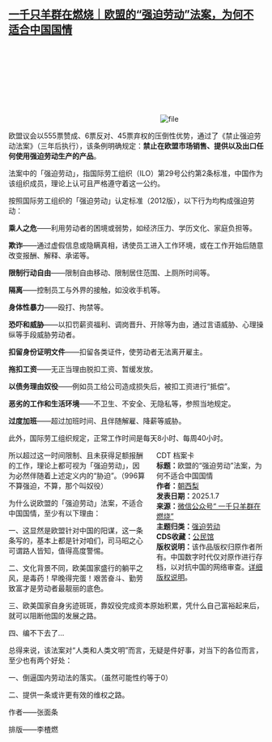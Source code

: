 <!--1736252826000-->
[一千只羊群在燃烧｜欧盟的“强迫劳动”法案，为何不适合中国国情](https://chinadigitaltimes.net/chinese/714738.html)
------

<p><img decoding="async" src="data:image/svg+xml,%3Csvg%20xmlns='http://www.w3.org/2000/svg'%20viewBox='0%200%200%200'%3E%3C/svg%3E" alt="file" data-lazy-src="https://chinadigitaltimes.net/chinese/files/2025/01/image-1736252529214.png"><noscript><img decoding="async" src="https://chinadigitaltimes.net/chinese/files/2025/01/image-1736252529214.png" alt="file"></noscript></p><p>欧盟议会以555票赞成、6票反对、45票弃权的压倒性优势，通过了《禁止强迫劳动法案》（三年后执行），该条例明确规定：<strong>禁止在欧盟市场销售、提供以及出口任何使用强迫劳动生产的产品</strong>。</p><p>法案中的「强迫劳动」，指国际劳工组织（ILO）第29号公约第2条标准，中国作为该组织成员，理论上认可且严格遵守着这一公约。</p><p>按照国际劳工组织的「强迫劳动」认定标准（2012版），以下行为均构成强迫劳动：</p><p><strong>乘人之危</strong>——利用劳动者的困境或弱势，如经济压力、学历文化、家庭负担等。</p><p><strong>欺诈</strong>——通过虚假信息或隐瞒真相，诱使员工进入工作环境，或在工作开始后随意改变报酬、解释、承诺等。</p><p><strong>限制行动自由</strong>——限制自由移动、限制居住范围、上厕所时间等。</p><p><strong>隔离</strong>——控制员工与外界的接触，如没收手机等。</p><p><strong>身体性暴力</strong>——殴打、拘禁等。</p><p><strong>恐吓和威胁</strong>——以扣罚薪资福利、调岗晋升、开除等为由，通过言语威胁、心理操纵等手段威胁劳动者。</p><p><strong>扣留身份证明文件</strong>——扣留各类证件，使劳动者无法离开雇主。</p><p><strong>拖扣工资</strong>——无正当理由脱扣工资、暂缓发放。</p><p><strong>以债务理由奴役</strong>——例如员工给公司造成损失后，被扣工资进行“抵偿”。</p><p><strong>恶劣的工作和生活环境</strong>——不卫生、不安全、无隐私等，参照当地规定。</p><p><strong>过度加班</strong>——超过加班时间、且伴随解雇、降薪等威胁。</p><p>此外，国际劳工组织规定，正常工作时间是每天8小时、每周40小时。</p><div style="width:42%;float:right;padding-left:20px;"><div class="su-spoiler su-spoiler-style-fancy su-spoiler-icon-chevron-circle" data-scroll-offset="0" data-anchor-in-url="no"><div class="su-spoiler-title" tabindex="0" role="button"><span class="su-spoiler-icon"></span>CDT 档案卡</div><div class="su-spoiler-content su-u-clearfix su-u-trim"><strong>标题：</strong>欧盟的“强迫劳动”法案，为何不适合中国国情<br><strong>作者：</strong><a href="https://chinadigitaltimes.net/space/一千只羊群在燃烧" target="_blank">朝西梨</a><br><strong>发表日期：</strong>2025.1.7<br><strong>来源：</strong><a href="https://web.archive.org/web/*/https://mp.weixin.qq.com/s/dyN5MyzPkeGvtfJ7-aOqBg" target="_blank">微信公众号“ 一千只羊群在燃烧”</a><br><strong>主题归类：</strong><a href="https://chinadigitaltimes.net/space/强迫劳动" target="_blank">强迫劳动</a><br><strong>CDS收藏：</strong><a href="https://chinadigitaltimes.net/space/%E5%85%AC%E6%B0%91%E9%A6%86" target="_blank" rel="noopener">公民馆</a><br><strong>版权说明：</strong>该作品版权归原作者所有。中国数字时代仅对原作进行存档，以对抗中国的网络审查。<a href="https://chinadigitaltimes.net/chinese/copyright">详细版权说明</a>。</div></div></div><p>所以超过这一时间限制、且未获得足额报酬的工作，理论上都可视为「强迫劳动」，因为必然伴随着上述定义内的“胁迫”。（996算不算强迫，不算，那个叫奴役）</p><p>为什么说欧盟的「强迫劳动」法案，不适合中国国情，至少有以下理由：</p><p>一、这显然是欧盟针对中国的阳谋，这一条条写的，基本上都是针对咱们，司马昭之心可谓路人皆知，值得高度警惕。</p><p>二、文化背景不同，欧美国家盛行的躺平之风，是毒药！早晚得完蛋！艰苦奋斗、勤劳致富才是劳动者最靓丽的底色。</p><p>三、欧美国家自身劣迹斑斑，靠奴役完成资本原始积累，凭什么自己富裕起来后，就可以阻断他国的发展之路。</p><p>四、编不下去了…</p><p>总得来说，该法案对“人类和人类文明”而言，无疑是件好事，对当下的各位而言，至少也有两个好处：</p><p>一、倒逼国内劳动法的落实。（虽然可能性约等于0）</p><p>二、提供一条或许更有效的维权之路。</p><p>作者——张面条</p><p>排版——李楂燃</p><div class="addtoany_share_save_container addtoany_content addtoany_content_bottom"><div class="a2a_kit a2a_kit_size_32 addtoany_list" data-a2a-url="https://chinadigitaltimes.net/chinese/714738.html" data-a2a-title="一千只羊群在燃烧｜欧盟的“强迫劳动”法案，为何不适合中国国情"><a class="a2a_button_facebook" href="https://www.addtoany.com/add_to/facebook?linkurl=https%3A%2F%2Fchinadigitaltimes.net%2Fchinese%2F714738.html&amp;linkname=%E4%B8%80%E5%8D%83%E5%8F%AA%E7%BE%8A%E7%BE%A4%E5%9C%A8%E7%87%83%E7%83%A7%EF%BD%9C%E6%AC%A7%E7%9B%9F%E7%9A%84%E2%80%9C%E5%BC%BA%E8%BF%AB%E5%8A%B3%E5%8A%A8%E2%80%9D%E6%B3%95%E6%A1%88%EF%BC%8C%E4%B8%BA%E4%BD%95%E4%B8%8D%E9%80%82%E5%90%88%E4%B8%AD%E5%9B%BD%E5%9B%BD%E6%83%85" title="Facebook" rel="nofollow noopener" target="_blank"></a><a class="a2a_button_twitter" href="https://www.addtoany.com/add_to/twitter?linkurl=https%3A%2F%2Fchinadigitaltimes.net%2Fchinese%2F714738.html&amp;linkname=%E4%B8%80%E5%8D%83%E5%8F%AA%E7%BE%8A%E7%BE%A4%E5%9C%A8%E7%87%83%E7%83%A7%EF%BD%9C%E6%AC%A7%E7%9B%9F%E7%9A%84%E2%80%9C%E5%BC%BA%E8%BF%AB%E5%8A%B3%E5%8A%A8%E2%80%9D%E6%B3%95%E6%A1%88%EF%BC%8C%E4%B8%BA%E4%BD%95%E4%B8%8D%E9%80%82%E5%90%88%E4%B8%AD%E5%9B%BD%E5%9B%BD%E6%83%85" title="Twitter" rel="nofollow noopener" target="_blank"></a><a class="a2a_button_telegram" href="https://www.addtoany.com/add_to/telegram?linkurl=https%3A%2F%2Fchinadigitaltimes.net%2Fchinese%2F714738.html&amp;linkname=%E4%B8%80%E5%8D%83%E5%8F%AA%E7%BE%8A%E7%BE%A4%E5%9C%A8%E7%87%83%E7%83%A7%EF%BD%9C%E6%AC%A7%E7%9B%9F%E7%9A%84%E2%80%9C%E5%BC%BA%E8%BF%AB%E5%8A%B3%E5%8A%A8%E2%80%9D%E6%B3%95%E6%A1%88%EF%BC%8C%E4%B8%BA%E4%BD%95%E4%B8%8D%E9%80%82%E5%90%88%E4%B8%AD%E5%9B%BD%E5%9B%BD%E6%83%85" title="Telegram" rel="nofollow noopener" target="_blank"></a><a class="a2a_button_reddit" href="https://www.addtoany.com/add_to/reddit?linkurl=https%3A%2F%2Fchinadigitaltimes.net%2Fchinese%2F714738.html&amp;linkname=%E4%B8%80%E5%8D%83%E5%8F%AA%E7%BE%8A%E7%BE%A4%E5%9C%A8%E7%87%83%E7%83%A7%EF%BD%9C%E6%AC%A7%E7%9B%9F%E7%9A%84%E2%80%9C%E5%BC%BA%E8%BF%AB%E5%8A%B3%E5%8A%A8%E2%80%9D%E6%B3%95%E6%A1%88%EF%BC%8C%E4%B8%BA%E4%BD%95%E4%B8%8D%E9%80%82%E5%90%88%E4%B8%AD%E5%9B%BD%E5%9B%BD%E6%83%85" title="Reddit" rel="nofollow noopener" target="_blank"></a><a class="a2a_button_whatsapp" href="https://www.addtoany.com/add_to/whatsapp?linkurl=https%3A%2F%2Fchinadigitaltimes.net%2Fchinese%2F714738.html&amp;linkname=%E4%B8%80%E5%8D%83%E5%8F%AA%E7%BE%8A%E7%BE%A4%E5%9C%A8%E7%87%83%E7%83%A7%EF%BD%9C%E6%AC%A7%E7%9B%9F%E7%9A%84%E2%80%9C%E5%BC%BA%E8%BF%AB%E5%8A%B3%E5%8A%A8%E2%80%9D%E6%B3%95%E6%A1%88%EF%BC%8C%E4%B8%BA%E4%BD%95%E4%B8%8D%E9%80%82%E5%90%88%E4%B8%AD%E5%9B%BD%E5%9B%BD%E6%83%85" title="WhatsApp" rel="nofollow noopener" target="_blank"></a><a class="a2a_button_email" href="https://www.addtoany.com/add_to/email?linkurl=https%3A%2F%2Fchinadigitaltimes.net%2Fchinese%2F714738.html&amp;linkname=%E4%B8%80%E5%8D%83%E5%8F%AA%E7%BE%8A%E7%BE%A4%E5%9C%A8%E7%87%83%E7%83%A7%EF%BD%9C%E6%AC%A7%E7%9B%9F%E7%9A%84%E2%80%9C%E5%BC%BA%E8%BF%AB%E5%8A%B3%E5%8A%A8%E2%80%9D%E6%B3%95%E6%A1%88%EF%BC%8C%E4%B8%BA%E4%BD%95%E4%B8%8D%E9%80%82%E5%90%88%E4%B8%AD%E5%9B%BD%E5%9B%BD%E6%83%85" title="Email" rel="nofollow noopener" target="_blank"></a><a class="a2a_button_copy_link" href="https://www.addtoany.com/add_to/copy_link?linkurl=https%3A%2F%2Fchinadigitaltimes.net%2Fchinese%2F714738.html&amp;linkname=%E4%B8%80%E5%8D%83%E5%8F%AA%E7%BE%8A%E7%BE%A4%E5%9C%A8%E7%87%83%E7%83%A7%EF%BD%9C%E6%AC%A7%E7%9B%9F%E7%9A%84%E2%80%9C%E5%BC%BA%E8%BF%AB%E5%8A%B3%E5%8A%A8%E2%80%9D%E6%B3%95%E6%A1%88%EF%BC%8C%E4%B8%BA%E4%BD%95%E4%B8%8D%E9%80%82%E5%90%88%E4%B8%AD%E5%9B%BD%E5%9B%BD%E6%83%85" title="Copy Link" rel="nofollow noopener" target="_blank"></a><a class="a2a_dd addtoany_share_save addtoany_share" href="https://www.addtoany.com/share"></a></div></div>
